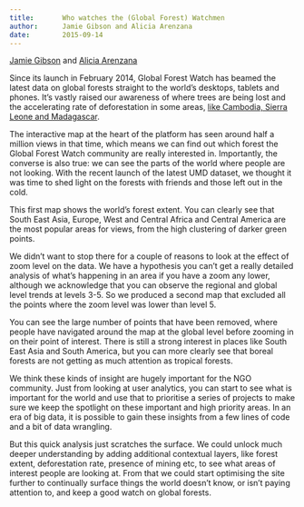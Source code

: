 ```yaml
---
title:       Who watches the (Global Forest) Watchmen
author:      Jamie Gibson and Alicia Arenzana
date:        2015-09-14
---
```


[Jamie Gibson](http://www.vizzuality.com/about/jamie-gibson) and [Alicia Arenzana](http://www.vizzuality.com/about/alicia-arenzana)

Since its launch in February 2014, Global Forest Watch has beamed the latest data on global forests straight to the world’s desktops, tablets and phones. It’s vastly raised our awareness of where trees are being lost and the accelerating rate of deforestation in some areas, [like Cambodia, Sierra Leone and Madagascar](http://blog.globalforestwatch.org/2015/09/2014-tree-cover-loss-2).

The interactive map at the heart of the platform has seen around half a million views in that time, which means we can find out which forest the Global Forest Watch community are really interested in. Importantly, the converse is also true: we can see the parts of the world where people are not looking. With the recent launch of the latest UMD dataset, we thought it was time to shed light on the forests with friends and those left out in the cold.

This first map shows the world’s forest extent. You can clearly see that South East Asia, Europe, West and Central Africa and Central America are the most popular areas for views, from the high clustering of darker green points.

We didn’t want to stop there for a couple of reasons to look at the effect of zoom level on the data. We have a hypothesis you can’t get a really detailed analysis of what’s happening in an area if you have a zoom any lower, although we acknowledge that you can observe the regional and global level trends at levels 3-5. So we produced a second map that excluded all the points where the zoom level was lower than level 5.

You can see the large number of points that have been removed, where people have navigated around the map at the global level before zooming in on their point of interest. There is still a strong interest in places like South East Asia and South America, but you can more clearly see that boreal forests are not getting as much attention as tropical forests.

We think these kinds of insight are hugely important for the NGO community. Just from looking at user analytics, you can start to see what is important for the world and use that to prioritise a series of projects to make sure we keep the spotlight on these important and high priority areas. In an era of big data, it is possible to gain these insights from a few lines of code and a bit of data wrangling.

But this quick analysis just scratches the surface. We could unlock much deeper understanding by adding additional contextual layers, like forest extent, deforestation rate, presence of mining etc, to see what areas of interest people are looking at. From that we could start optimising the site further to continually surface things the world doesn’t know, or isn’t paying attention to, and keep a good watch on global forests.

